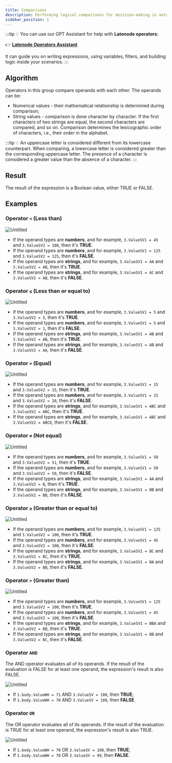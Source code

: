 ```yaml
---
title: Comparisons
description: Performing logical comparisons for decision-making in automation.
sidebar_position: 1
---
```


:::tip
💡 You can use our GPT Assistant for help with **Latenode operators**:

👉 [**Latenode Operators Assistant**](https://chatgpt.com/g/g-67d704425c088191b741075e2b0f9815-latenode-operators-assistant)

It can guide you on writing expressions, using variables, filters, and building logic inside your scenarios.
:::

## Algorithm

Operators in this group compare operands with each other. The operands can be:

- Numerical values - their mathematical relationship is determined during comparison;
- String values - comparison is done character by character. If the first characters of two strings are equal, the second characters are compared, and so on. Comparison determines the lexicographic order of characters, i.e., their order in the alphabet.

:::tip
💡 An uppercase letter is considered different from its lowercase counterpart. When comparing, a lowercase letter is considered greater than the corresponding uppercase letter. The presence of a character is considered a greater value than the absence of a character.
:::

## Result

The result of the expression is a Boolean value, either TRUE or FALSE.

## Examples

### Operator `<` (Less than)

![Untitled](/img/placeholder.png)

- If the operand types are **numbers**, and for example, `3.ValueSV1 = 45` and `3.ValueSV2 = 100`, then it's **TRUE**.
- If the operand types are **numbers**, and for example, `3.ValueSV1 = 125` and `3.ValueSV2 = 125`, then it's **FALSE**.
- If the operand types are **strings**, and for example, `3.ValueSV1 = AA` and `3.ValueSV2 = AB`, then it's **TRUE**.
- If the operand types are **strings**, and for example, `3.ValueSV1 = AC` and `3.ValueSV2 = AB`, then it's **FALSE**.

### Operator `≤` (Less than or equal to)

![Untitled](/img/placeholder.png)

- If the operand types are **numbers**, and for example, `3.ValueSV1 = 5` and `3.ValueSV2 = 5`, then it's **TRUE**.
- If the operand types are **numbers**, and for example, `3.ValueSV1 = 5` and `3.ValueSV2 = 1`, then it's **FALSE**.
- If the operand types are **strings**, and for example, `3.ValueSV1 = AB` and `3.ValueSV2 = AB`, then it's **TRUE**.
- If the operand types are **strings**, and for example, `3.ValueSV1 = AB` and `3.ValueSV2 = AA`, then it's **FALSE**.

### Operator `=` (Equal)

![Untitled](/img/placeholder.png)

- If the operand types are **numbers**, and for example, `3.ValueSV1 = 15` and `3.ValueSV2 = 15`, then it's **TRUE**.
- If the operand types are **numbers**, and for example, `3.ValueSV1 = 15` and `3.ValueSV2 = 20`, then it's **FALSE**.
- If the operand types are **strings**, and for example, `3.ValueSV1 = ABC` and `3.ValueSV2 = ABC`, then it's **TRUE**.
- If the operand types are **strings**, and for example, `3.ValueSV1 = ABC` and `3.ValueSV2 = ABCD`, then it's **FALSE**.

### Operator `≠` (Not equal)

![Untitled](/img/placeholder.png)

- If the operand types are **numbers**, and for example, `3.ValueSV1 = 50` and `3.ValueSV2 = 51`, then it's **TRUE**.
- If the operand types are **numbers**, and for example, `3.ValueSV1 = 50` and `3.ValueSV2 = 50`, then it's **FALSE**.
- If the operand types are **strings**, and for example, `3.ValueSV1 = AA` and `3.ValueSV2 = B`, then it's **TRUE**.
- If the operand types are **strings**, and for example, `3.ValueSV1 = BB` and `3.ValueSV2 = BB`, then it's **FALSE**.

### Operator `≥` (Greater than or equal to)

![Untitled](/img/placeholder.png)

- If the operand types are **numbers**, and for example, `3.ValueSV1 = 125` and `3.ValueSV2 = 100`, then it's **TRUE**.
- If the operand types are **numbers**, and for example, `3.ValueSV1 = 45` and `3.ValueSV2 = 100`, then it's **FALSE**.
- If the operand types are **strings**, and for example, `3.ValueSV1 = BC` and `3.ValueSV2 = BC`, then it's **TRUE**.
- If the operand types are **strings**, and for example, `3.ValueSV1 = BA` and `3.ValueSV2 = BB`, then it's **FALSE**.

### Operator `>` (Greater than)

![Untitled](/img/placeholder.png)

- If the operand types are **numbers**, and for example, `3.ValueSV1 = 125` and `3.ValueSV2 = 100`, then it's **TRUE**.
- If the operand types are **numbers**, and for example, `3.ValueSV1 = 45` and `3.ValueSV2 = 100`, then it's **FALSE**.
- If the operand types are **strings**, and for example, `3.ValueSV1 = BBA` and `3.ValueSV2 = BB`, then it's **TRUE**.
- If the operand types are **strings**, and for example, `3.ValueSV1 = BB` and `3.ValueSV2 = BC`, then it's **FALSE**.

### Operator `AND`

The AND operator evaluates all of its operands. If the result of the evaluation is FALSE for at least one operand, the expression's result is also FALSE.

![Untitled](/img/placeholder.png)

- If `1.body.ValueWH = 71` AND `3.ValueSV = 100`, then **TRUE**;
- If `1.body.ValueWH = 70` AND `3.ValueSV = 100`, then **FALSE**.

### Operator `OR`

The OR operator evaluates all of its operands. If the result of the evaluation is TRUE for at least one operand, the expression's result is also TRUE.

![Untitled](/img/placeholder.png)

- If `1.body.ValueWH = 70` OR `3.ValueSV = 100`, then **TRUE**;
- If `1.body.ValueWH = 70` OR `3.ValueSV = 99`, then **FALSE**.
